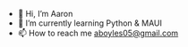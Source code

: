 - 👋 Hi, I’m Aaron
- 🌱 I’m currently learning Python & MAUI
- 📫 How to reach me aboyles05@gmail.com

<!---
aaronb05/aaronb05 is a ✨ special ✨ repository because its `README.md` (this file) appears on your GitHub profile.
You can click the Preview link to take a look at your changes.
--->
